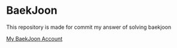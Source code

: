 # BaekJoon
This repository is made for commit my answer of solving baekjoon

[My BaekJoon Account](https://www.acmicpc.net/user/myopqr1234)
